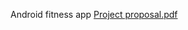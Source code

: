 Android fitness app
[Project proposal.pdf](https://github.com/user-attachments/files/17342831/Project.proposal.pdf)
